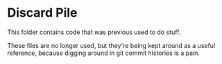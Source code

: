# Discard Pile

This folder contains code that was previous used to do stuff.

These files are no longer used, but they're being kept around as a useful reference, because digging around in git commit histories is a pain.

